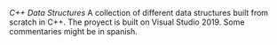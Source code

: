 *C++ Data Structures*
A collection of different data structures built from scratch in C++.
The proyect is built on Visual Studio 2019.
Some commentaries might be in spanish.
